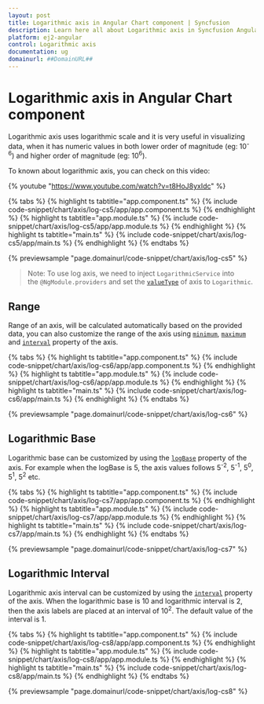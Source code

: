 ```yaml
---
layout: post
title: Logarithmic axis in Angular Chart component | Syncfusion
description: Learn here all about Logarithmic axis in Syncfusion Angular Chart component of Syncfusion Essential JS 2 and more.
platform: ej2-angular
control: Logarithmic axis 
documentation: ug
domainurl: ##DomainURL##
---
```


# Logarithmic axis in Angular Chart component

<!-- markdownlint-disable MD033 -->

Logarithmic axis uses logarithmic scale and it is very useful in visualizing data, when it has numeric values in both lower order of magnitude (eg: 10<sup>-6</sup>) and higher order of magnitude (eg: 10<sup>6</sup>).

To known about logarithmic axis, you can check on this video:

{% youtube "https://www.youtube.com/watch?v=t8HoJ8yxIdc" %}

{% tabs %}
{% highlight ts tabtitle="app.component.ts" %}
{% include code-snippet/chart/axis/log-cs5/app/app.component.ts %}
{% endhighlight %}
{% highlight ts tabtitle="app.module.ts" %}
{% include code-snippet/chart/axis/log-cs5/app/app.module.ts %}
{% endhighlight %}
{% highlight ts tabtitle="main.ts" %}
{% include code-snippet/chart/axis/log-cs5/app/main.ts %}
{% endhighlight %}
{% endtabs %}
  
{% previewsample "page.domainurl/code-snippet/chart/axis/log-cs5" %}

>Note: To use log axis, we need to inject `LogarithmicService` into the `@NgModule.providers` and set the [`valueType`](https://ej2.syncfusion.com/angular/documentation/api/chart/axisDirective/#valuetype) of axis to `Logarithmic`.

## Range

Range of an axis, will be calculated automatically based on the provided data, you can also customize the range of the axis using [`minimum`](https://ej2.syncfusion.com/angular/documentation/api/chart/axisDirective/#minimum), [`maximum`](https://ej2.syncfusion.com/angular/documentation/api/chart/axisDirective/#maximum) and [`interval`](https://ej2.syncfusion.com/angular/documentation/api/chart/axisDirective/#interval) property of the axis.

{% tabs %}
{% highlight ts tabtitle="app.component.ts" %}
{% include code-snippet/chart/axis/log-cs6/app/app.component.ts %}
{% endhighlight %}
{% highlight ts tabtitle="app.module.ts" %}
{% include code-snippet/chart/axis/log-cs6/app/app.module.ts %}
{% endhighlight %}
{% highlight ts tabtitle="main.ts" %}
{% include code-snippet/chart/axis/log-cs6/app/main.ts %}
{% endhighlight %}
{% endtabs %}
  
{% previewsample "page.domainurl/code-snippet/chart/axis/log-cs6" %}

## Logarithmic Base

Logarithmic base can be customized by using the [`logBase`](https://ej2.syncfusion.com/angular/documentation/api/chart/axisDirective/#logbase) property of the axis.
For example when the logBase is 5, the axis values follows 5<sup>-2</sup>, 5<sup>-1</sup>, 5<sup>0</sup>,
5<sup>1</sup>, 5<sup>2</sup> etc.

{% tabs %}
{% highlight ts tabtitle="app.component.ts" %}
{% include code-snippet/chart/axis/log-cs7/app/app.component.ts %}
{% endhighlight %}
{% highlight ts tabtitle="app.module.ts" %}
{% include code-snippet/chart/axis/log-cs7/app/app.module.ts %}
{% endhighlight %}
{% highlight ts tabtitle="main.ts" %}
{% include code-snippet/chart/axis/log-cs7/app/main.ts %}
{% endhighlight %}
{% endtabs %}
  
{% previewsample "page.domainurl/code-snippet/chart/axis/log-cs7" %}

## Logarithmic Interval

Logarithmic axis interval can be customized by using the [`interval`](https://ej2.syncfusion.com/angular/documentation/api/chart/axisDirective/#interval) property of the axis. When the logarithmic base is 10 and logarithmic interval is 2, then the axis labels are placed at an interval of 10<sup>2</sup>. The default value of the interval is 1.

{% tabs %}
{% highlight ts tabtitle="app.component.ts" %}
{% include code-snippet/chart/axis/log-cs8/app/app.component.ts %}
{% endhighlight %}
{% highlight ts tabtitle="app.module.ts" %}
{% include code-snippet/chart/axis/log-cs8/app/app.module.ts %}
{% endhighlight %}
{% highlight ts tabtitle="main.ts" %}
{% include code-snippet/chart/axis/log-cs8/app/main.ts %}
{% endhighlight %}
{% endtabs %}
  
{% previewsample "page.domainurl/code-snippet/chart/axis/log-cs8" %}